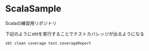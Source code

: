 ScalaSample
===============

Scalaの練習用リポジトリ

下記のようにsbtを実行することでテストカバレッジが出るようになる
```
sbt clean coverage test coverageReport
```